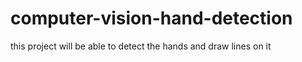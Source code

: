 # computer-vision-hand-detection
this project will be able to detect the hands and draw lines on it
